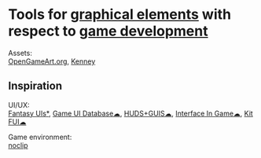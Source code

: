 
# Tools for [graphical elements](https://trendless.tech/graphics/) with respect to [game development](https://trendless.tech/game-dev/)

Assets:  
[OpenGameArt.org](https://opengameart.org/),
[Kenney](https://kenney.nl/)

## Inspiration

UI/UX:  
[Fantasy UIs*](https://www.pushing-pixels.org/fui/),
[Game UI Database☁](https://www.gameuidatabase.com/),
[HUDS+GUIS☁](https://www.hudsandguis.com/),
[Interface In Game☁](https://interfaceingame.com/),
[Kit FUI☁](https://www.saji8k.com/kit-fui/)

Game environment:  
[noclip](https://noclip.website/)
